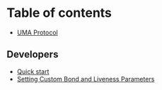 # Table of contents

* [UMA Protocol](README.md)

## Developers

* [Quick start](developers/quick-start.md)
* [Setting Custom Bond and Liveness Parameters](developers/setting-custom-bond-and-liveness-parameters.md)
